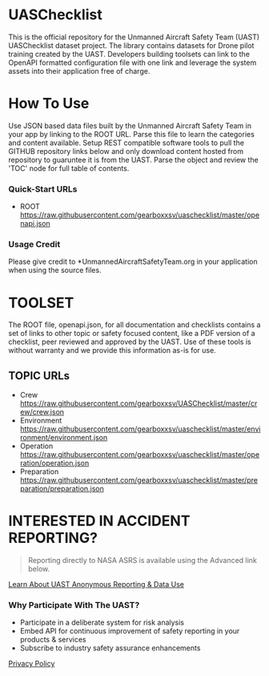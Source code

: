 # UASChecklist
This is the official repository for the Unmanned Aircraft Safety Team (UAST) UASChecklist dataset project.  The library contains datasets for Drone pilot training created by the UAST.   Developers building toolsets can link to the OpenAPI formatted configuration file with one link and leverage the system assets into their application free of charge.  

# How To Use
Use JSON based data files built by the Unmanned Aircraft Safety Team in your app by linking to the ROOT URL.  Parse this file to learn the categories and content available.  Setup REST compatible software tools to pull the GITHUB repository links below and only download content hosted from repository to guaruntee it is from the UAST. Parse the object and review the 'TOC' node for full table of contents.

### Quick-Start URLs
*  ROOT https://raw.githubusercontent.com/gearboxxsv/uaschecklist/master/openapi.json

### Usage Credit
Please give credit to *UnmannedAircraftSafetyTeam.org in your application when using the source files.
 

# TOOLSET 
The ROOT file, openapi.json, for all documentation and checklists contains a set of links to other topic or safety focused content, like a PDF version of a checklist, peer reviewed and approved by the UAST.  Use of these tools is without warranty and we provide this information as-is for use. 

## TOPIC URLs 
*  Crew        https://raw.githubusercontent.com/gearboxxsv/UASChecklist/master/crew/crew.json
*  Environment https://raw.githubusercontent.com/gearboxxsv/uaschecklist/master/environment/environment.json
*  Operation   https://raw.githubusercontent.com/gearboxxsv/uaschecklist/master/operation/operation.json
*  Preparation https://raw.githubusercontent.com/gearboxxsv/uaschecklist/master/preparation/preparation.json


# INTERESTED IN ACCIDENT REPORTING?
 > Reporting directly to NASA ASRS is available using the Advanced link below. 

[Learn About UAST Anonymous Reporting & Data Use](https://github.com/gearboxxsv/OPENASRS)

 
### Why Participate With The UAST?
* Participate in a deliberate system for risk analysis
* Embed API for continuous improvement of safety reporting in your products & services
* Subscribe to industry safety assurance enhancements  

[Privacy Policy](https://www.unmannedaircraftsafetyteam.org/privacy-policy/)

 

